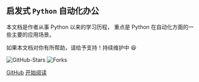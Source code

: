 
## 启发式 `Python` 自动化办公

本文档是作者从事 Python 以来的学习历程，
重点是 Python 在自动化方面的一些主要的应用场景。


如果本文档对你有所帮助，请给予支持！持续维护中 :laughing:

![GitHub-Stars](https://img.shields.io/badge/Stars-13.4k-brightgreen)
![Forks](https://img.shields.io/badge/Forks-1.7k-blue)


[GitHub](https://github.com/py-gzky/)
[开始阅读](README.md)
